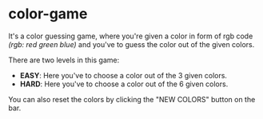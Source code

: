 # color-game
It's a color guessing game, where you're given a color in form of rgb code *(rgb: red green blue)* and you've to guess the color out of the given colors.

There are two levels in this game:
- **EASY**: Here you've to choose a color out of the 3 given colors.
- **HARD**: Here you've to choose a color out of the 6 given colors.

You can also reset the colors by clicking the "NEW COLORS" button on the bar.
